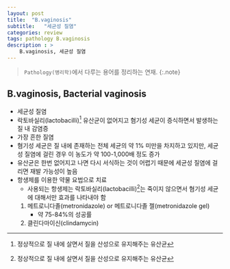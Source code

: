 ```yaml
---
layout: post
title:  "B.vaginosis"
subtitle:   "세균성 질염"
categories: review
tags: pathology B.vaginosis
description : > 
    B.vaginosis, 세균성 질염
---
```


> `Pathology(병리학)`에서 다루는 용어를 정리하는 연재.
{:.note}

<!--more-->

## B.vaginosis, Bacterial vaginosis
- 세균성 질염
- 락토바실리(lactobacilli)[^1] 유산균이 없어지고 혐기성 세균이 증식하면서 발생하는 질 내 감염증
- 가장 흔한 질염
- 혐기성 세균은 질 내에 존재하는 전체 세균의 약 1% 미만을 차지하고 있지만, 세균성 질염에 걸린 경우 이 농도가 약 100-1,000배 정도 증가
- 유산균은 한번 없어지고 나면 다시 서식하는 것이 어렵기 때문에 세균성 질염에 걸리면 재발 가능성이 높음
- 항생제를 이용한 약물 요법으로 치료
    - 사용되는 항생제는 락토바실리(lactobacilli)[^1]는 죽이지 않으면서 혐기성 세균에 대해서만 효과를 나타내야 함
    1. 메트로니다졸(metronidazole)  or 메트로니다졸 젤(metronidazole gel)
        - 약 75-84%의 성공률   
    1. 클린다마이신(clindamycin)



[^1]: 정상적으로 질 내에 살면서 질을 산성으로 유지해주는 유산균